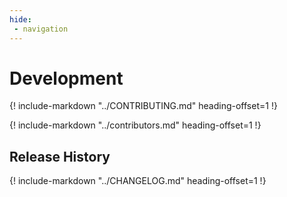 ```yaml
---
hide:
 - navigation
---
```


# Development

{!
    include-markdown "../CONTRIBUTING.md"
    heading-offset=1
!}

{!
    include-markdown "../contributors.md"
    heading-offset=1
!}

## Release History

{!
    include-markdown "../CHANGELOG.md"
    heading-offset=1
!}
